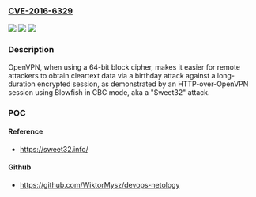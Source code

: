 ### [CVE-2016-6329](https://cve.mitre.org/cgi-bin/cvename.cgi?name=CVE-2016-6329)
![](https://img.shields.io/static/v1?label=Product&message=n%2Fa&color=blue)
![](https://img.shields.io/static/v1?label=Version&message=n%2Fa&color=blue)
![](https://img.shields.io/static/v1?label=Vulnerability&message=n%2Fa&color=brighgreen)

### Description

OpenVPN, when using a 64-bit block cipher, makes it easier for remote attackers to obtain cleartext data via a birthday attack against a long-duration encrypted session, as demonstrated by an HTTP-over-OpenVPN session using Blowfish in CBC mode, aka a "Sweet32" attack.

### POC

#### Reference
- https://sweet32.info/

#### Github
- https://github.com/WiktorMysz/devops-netology

